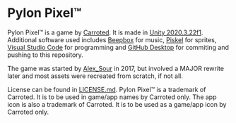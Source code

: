 # Pylon Pixel™
Pylon Pixel™ is a game by [Carroted](https://github.com/Carroted). It is made in [Unity 2020.3.22f1](https://unity.com/download). Additional software used includes [Beepbox](https://beepbox.co) for music, [Piskel](https://piskelapp.com) for sprites, [Visual Studio Code](https://code.visualstudio.com/) for programming and [GitHub Desktop](https://desktop.github.com/) for commiting and pushing to this repository.

The game was started by [Alex_Sour](https://github.com/Alex-Sour) in 2017, but involved a MAJOR rewrite later and most assets were recreated from scratch, if not all.

License can be found in [LICENSE.md](https://github.com/Carroted/Pylon-Pixel/blob/main/LICENSE.md).
Pylon Pixel™ is a trademark of Carroted. It is to be used in game/app names by Carroted only.
The app icon is also a trademark of Carroted. It is to be used as a game/app icon by Carroted only.
